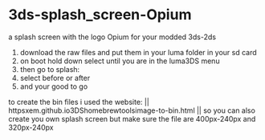 # 3ds-splash_screen-Opium
a splash screen with the logo Opium for your modded 3ds-2ds


1. download the raw files and put them in your luma folder in your sd card
2. on boot hold down select until you are in the luma3DS menu
3. then go to splash:
4. select before or after
5. and your good to go 


to create the bin files i used the website: || httpsxem.github.io3DShomebrewtoolsimage-to-bin.html ||
so you can also create you own splash screen but make sure the file are 400px-240px and 320px-240px
